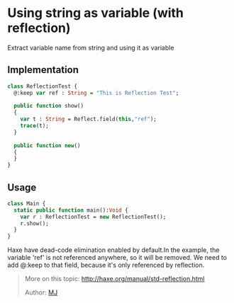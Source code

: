 [tags]: / "beginner,other"

# Using string as variable (with reflection)

Extract variable name from string and using it as variable

## Implementation
```haxe
class ReflectionTest {
  @:keep var ref : String = "This is Reflection Test";
  
  public function show() 
  {
    var t : String = Reflect.field(this,"ref");
    trace(t);
  }
	
  public function new()
  {
  }
}
```

## Usage
```haxe
class Main {
  static public function main():Void {
    var r : ReflectionTest = new ReflectionTest();
	r.show();
  }
}
```

Haxe have dead-code elimination enabled by default.In the example, the variable 'ref' is not referenced anywhere, so it will be removed. We need to add @:keep to that field, because it's only referenced by reflection.

> More on this topic: <http://haxe.org/manual/std-reflection.html>
> 
> Author: [MJ](https://github.com/flashultra)
